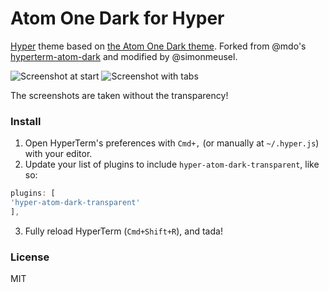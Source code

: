 # Atom One Dark for Hyper

[Hyper](https://hyper.is) theme based on [the Atom One Dark theme](https://github.com/atom/one-dark-syntax). Forked from @mdo's [hyperterm-atom-dark](https://github.com/mdo/hyperterm-atom-dark) and modified by @simonmeusel.

![Screenshot at start](https://cloud.githubusercontent.com/assets/98681/16899205/f644411e-4baf-11e6-851a-930070779867.png)
![Screenshot with tabs](https://cloud.githubusercontent.com/assets/98681/16899206/f644c080-4baf-11e6-890d-fd5c628c7991.png)

The screenshots are taken without the transparency!

### Install

1. Open HyperTerm's preferences with `Cmd+,` (or manually at `~/.hyper.js`) with your editor.
2. Update your list of plugins to include `hyper-atom-dark-transparent`, like so:
  
  ```js
plugins: [
  'hyper-atom-dark-transparent'
],
```
3. Fully reload HyperTerm (`Cmd+Shift+R`), and tada!

### License

MIT
